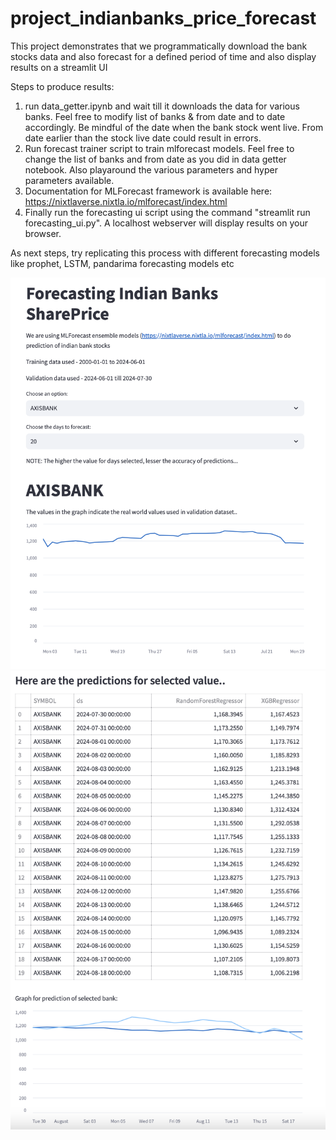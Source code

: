 # project_indianbanks_price_forecast
This project demonstrates that we programmatically download the bank stocks data and also forecast for a defined period of time and also display results on a streamlit UI

Steps to produce results:
1. run data_getter.ipynb and wait till it downloads the data for various banks. Feel free to modify list of banks & from date and to date accordingly. Be mindful of the date when the bank stock went live. From date earlier than the stock live date could result in errors.
2. Run forecast trainer script to train mlforecast models. Feel free to change the list of banks and from date as you did in data getter notebook. Also playaround the various parameters and hyper parameters available.
3. Documentation for MLForecast framework is available here: https://nixtlaverse.nixtla.io/mlforecast/index.html
4. Finally run the forecasting ui script using the command "streamlit run forecasting_ui.py". A localhost webserver will display results on your browser.

As next steps, try replicating this process with different forecasting models like prophet, LSTM, pandarima forecasting models etc

![forecasting_1](https://github.com/sadiqgpasha/project_indianbanks_price_forecast/blob/main/screenshot1.png)
![forecasting_2](https://github.com/sadiqgpasha/project_indianbanks_price_forecast/blob/main/screenshot2.png)
